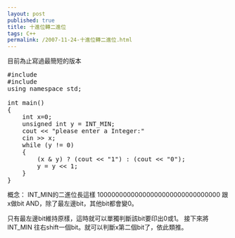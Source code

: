 ```yaml
---
layout: post
published: true
title: 十進位轉二進位
tags: C++
permalink: /2007-11-24-十進位轉二進位.html
---
```

目前為止寫過最簡短的版本

<pre class="prettyprint">
#include<iostream>
#include<climits>
using namespace std;

int main()
{
    int x=0;
    unsigned int y = INT_MIN;
    cout << "please enter a Integer:"
    cin >> x;
    while (y != 0)
    {
        (x & y) ? (cout << "1") : (cout << "0");
        y = y << 1;
    }
}
</pre>

概念： INT_MIN的二進位長這樣 10000000000000000000000000000000
跟x做bit AND，除了最左邊bit，其他bit都會變0。

只有最左邊bit維持原樣，這時就可以單獨判斷該bit要印出0或1。
接下來將INT_MIN 往右shift一個bit。就可以判斷x第二個bit了，依此類推。